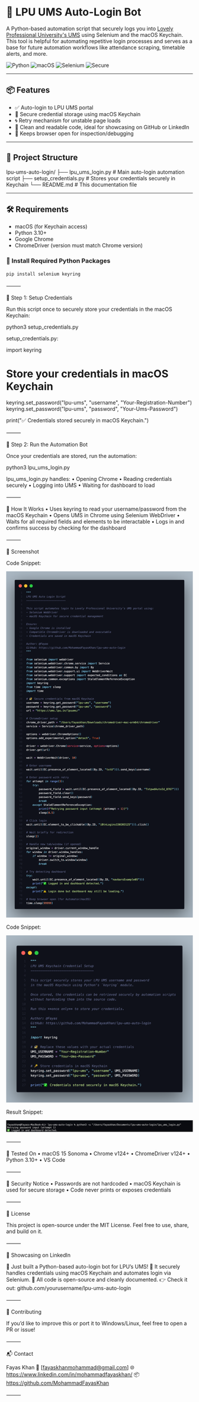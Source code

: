 # 🔐 LPU UMS Auto-Login Bot

A Python-based automation script that securely logs you into [Lovely Professional University's UMS](https://ums.lpu.in/lpuums/) using Selenium and the macOS Keychain. This tool is helpful for automating repetitive login processes and serves as a base for future automation workflows like attendance scraping, timetable alerts, and more.

![Python](https://img.shields.io/badge/Python-3.10+-blue)
![macOS](https://img.shields.io/badge/Platform-macOS-lightgrey)
![Selenium](https://img.shields.io/badge/Selenium-Automation-green)
![Secure](https://img.shields.io/badge/Secure-Keychain%20Storage-blue)

---

## 📦 Features

- ✅ Auto-login to LPU UMS portal  
- 🔐 Secure credential storage using macOS Keychain  
- 🌀 Retry mechanism for unstable page loads  
- 🧠 Clean and readable code, ideal for showcasing on GitHub or LinkedIn  
- 📌 Keeps browser open for inspection/debugging  

---

## 📁 Project Structure

lpu-ums-auto-login/
├── lpu_ums_login.py               # Main auto-login automation script
├── setup_credentials.py       # Stores your credentials securely in Keychain
└── README.md                  # This documentation file

---

## 🛠️ Requirements

- macOS (for Keychain access)
- Python 3.10+
- Google Chrome
- ChromeDriver (version must match Chrome version)

### 🔧 Install Required Python Packages

```bash
pip install selenium keyring
```


⸻

🔐 Step 1: Setup Credentials

Run this script once to securely store your credentials in the macOS Keychain:

python3 setup_credentials.py

setup_credentials.py:

import keyring

# Store your credentials in macOS Keychain
keyring.set_password("lpu-ums", "username", "Your-Registration-Number")
keyring.set_password("lpu-ums", "password", "Your-Ums-Password")

print("✅ Credentials stored securely in macOS Keychain.")


⸻

🚀 Step 2: Run the Automation Bot

Once your credentials are stored, run the automation:

python3 lpu_ums_login.py

lpu_ums_login.py handles:
	•	Opening Chrome
	•	Reading credentials securely
	•	Logging into UMS
	•	Waiting for dashboard to load

⸻

🧠 How It Works
	•	Uses keyring to read your username/password from the macOS Keychain
	•	Opens UMS in Chrome using Selenium WebDriver
	•	Waits for all required fields and elements to be interactable
	•	Logs in and confirms success by checking for the dashboard

⸻

📸 Screenshot

Code Snippet:

![CodeSnaps](codesnap1.png)

Code Snippet:

![CodeSnaps](codesnap2.png)

Result Snippet:

![ResultSnaps](resultsnap.png)

⸻

🧪 Tested On
	•	macOS 15 Sonoma
	•	Chrome v124+
	•	ChromeDriver v124+
	•	Python 3.10+
	•	VS Code

⸻

🔐 Security Notice
	•	Passwords are not hardcoded
	•	macOS Keychain is used for secure storage
	•	Code never prints or exposes credentials

⸻

🪪 License

This project is open-source under the MIT License. Feel free to use, share, and build on it.

⸻

💼 Showcasing on LinkedIn

🚀 Just built a Python-based auto-login bot for LPU’s UMS!
🔐 It securely handles credentials using macOS Keychain and automates login via Selenium.
🧠 All code is open-source and cleanly documented.
👉 Check it out: github.com/yourusername/lpu-ums-auto-login

⸻

🤝 Contributing

If you’d like to improve this or port it to Windows/Linux, feel free to open a PR or issue!

⸻

📬 Contact

Fayas Khan
📧 [fayaskhanmohammad@gmail.com]	🌐 https://www.linkedin.com/in/mohammadfayaskhan/	📦 https://github.com/MohammadFayasKhan

⸻
